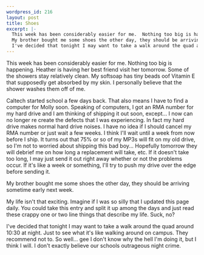 ```yaml
--- 
wordpress_id: 216
layout: post
title: Shoes
excerpt: |-
  This week has been considerably easier for me.  Nothing too big is happening.  Heather is having her best friend visit her tomorrow.  Some of the showers stay relatively clean.  My softsoap has tiny beads oof Vitamin E that supposedly get absorbed by my skin.  I personally believe that the shower washes them off of me.<p>Caltech started school a few days back.  That also means I have to find a computer for Molly soon.  Speaking of computers, I got an RMA number for my hard drive and I am thinking of shipping it out soon, except... I now can no longer re create the defects that I was experiencing.  In fact my hard drive makes normal hard drive noises.  I have no idea if I should cancel my RMA number or just wait a few weeks.  I think I'll wait until a week from now before I ship.  It turns out that 75% or so of my MP3s will fit on my old drive, so I'm not to worried about shipping this bad boy...  Hopefully tomorrow they will debrief me on how long a replacement will take, etc.  If it doesn't take too long, I may just send it out right away whether or not the problems occur.  If it's like a week or something, I'll try to push my drive over the edge before sending it.<p>
  My brother bought me some shoes the other day, they should be arriving sometime early next week.<p>My life isn't that exciting.  Imagine if I was so silly that I updated this page daily.  You could take this entry and split it up among the days and just read these crappy one or two line things that describe my life.  Suck, no?<p>
  I've decided that tonight I may want to take a walk around the quad around 10:30 at night.  Just to see what it's like walking around on campus.  They recommend not to.  So well... gee I don't know why the hell I'm doing it, but I think I will.  I don't exactly believe our schools outrageous night crime.
---
```

This week has been considerably easier for me.  Nothing too big is happening.  Heather is having her best friend visit her tomorrow.  Some of the showers stay relatively clean.  My softsoap has tiny beads oof Vitamin E that supposedly get absorbed by my skin.  I personally believe that the shower washes them off of me.<p>Caltech started school a few days back.  That also means I have to find a computer for Molly soon.  Speaking of computers, I got an RMA number for my hard drive and I am thinking of shipping it out soon, except... I now can no longer re create the defects that I was experiencing.  In fact my hard drive makes normal hard drive noises.  I have no idea if I should cancel my RMA number or just wait a few weeks.  I think I'll wait until a week from now before I ship.  It turns out that 75% or so of my MP3s will fit on my old drive, so I'm not to worried about shipping this bad boy...  Hopefully tomorrow they will debrief me on how long a replacement will take, etc.  If it doesn't take too long, I may just send it out right away whether or not the problems occur.  If it's like a week or something, I'll try to push my drive over the edge before sending it.<p>
My brother bought me some shoes the other day, they should be arriving sometime early next week.<p>My life isn't that exciting.  Imagine if I was so silly that I updated this page daily.  You could take this entry and split it up among the days and just read these crappy one or two line things that describe my life.  Suck, no?<p>
I've decided that tonight I may want to take a walk around the quad around 10:30 at night.  Just to see what it's like walking around on campus.  They recommend not to.  So well... gee I don't know why the hell I'm doing it, but I think I will.  I don't exactly believe our schools outrageous night crime.
